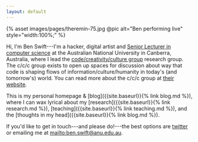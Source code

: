 ```yaml
---
layout: default
---
```


{% asset images/pages/theremin-75.jpg @pic alt="Ben performing live" style="width:100%;" %}

Hi, I'm Ben Swift---I'm a hacker, digital artist and [Senior Lecturer in
computer science](https://cecs.anu.edu.au/people/ben-swift) at the Australian
National University in Canberra, Australia, where I lead the
[code/creativity/culture group](https://cs.anu.edu.au/code-creativity-culture/)
research group. The c/c/c group exists to open up spaces for discussion about
way that code is shaping flows of information/culture/humanity in today's (and
tomorrow's) world. You can read more about the c/c/c group at [their
website](https://cs.anu.edu.au/code-creativity-culture/).

This is my personal homepage & [blog]({{site.baseurl}}{% link blog.md %}), where
I can wax lyrical about my [research]({{site.baseurl}}{% link research.md %}),
[teaching]({{site.baseurl}}{% link teaching.md %}), and the [thoughts in my
head]({{site.baseurl}}{% link blog.md %}).

If you'd like to get in touch---and please do!---the best options are
[twitter](https://twitter.com/benswift) or emailing me at
<mailto:ben.swift@anu.edu.au>.
